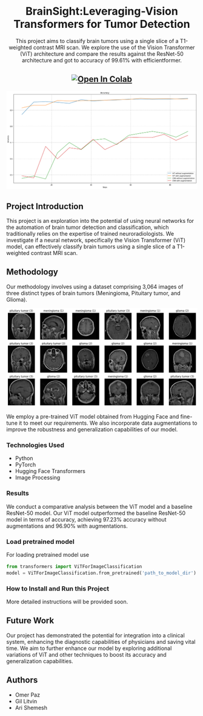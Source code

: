 <h1 align="center">
  <br>
BrainSight:Leveraging-Vision Transformers for Tumor Detection
  <br>
</h1>

<p align="center">This project aims to classify brain tumors using a single slice of a T1-weighted contrast MRI scan. We explore the use of the Vision Transformer (ViT) architecture and compare the results against the ResNet-50 architecture and got to accuracy of 99.61% with efficientformer.</p>

<h2 align = "center">
<a target="_blank" href="https://colab.research.google.com/github/litvingil/BrainSight-Leveraging-Vision-Transformers-for-Tumor-Detection/blob/main/BrainSight.ipynb">
  <img src="https://colab.research.google.com/assets/colab-badge.svg" alt="Open In Colab"/>
</a>
</h2>

![accuracy](images/output.png)

## Project Introduction
This project is an exploration into the potential of using neural networks for the automation of brain tumor detection and classification, which traditionally relies on the expertise of trained neuroradiologists. We investigate if a neural network, specifically the Vision Transformer (ViT) model, can effectively classify brain tumors using a single slice of a T1-weighted contrast MRI scan. 

## Methodology
Our methodology involves using a dataset comprising 3,064 images of three distinct types of brain tumors (Meningioma, Pituitary tumor, and Glioma).

![Dataset](images/tumors.png)

We employ a pre-trained ViT model obtained from Hugging Face and fine-tune it to meet our requirements. We also incorporate data augmentations to improve the robustness and generalization capabilities of our model.

### Technologies Used
- Python
- PyTorch
- Hugging Face Transformers
- Image Processing

### Results
We conduct a comparative analysis between the ViT model and a baseline ResNet-50 model. Our ViT model outperformed the baseline ResNet-50 model in terms of accuracy, achieving 97.23% accuracy without augmentations and 96.90% with augmentations.

### Load pretrained model
For loading pretrained model use 
```python
from transformers import ViTForImageClassification
model = ViTForImageClassification.from_pretrained('path_to_model_dir')
```

### How to Install and Run this Project
More detailed instructions will be provided soon.

## Future Work
Our project has demonstrated the potential for integration into a clinical system, enhancing the diagnostic capabilities of physicians and saving vital time. We aim to further enhance our model by exploring additional variations of ViT and other techniques to boost its accuracy and generalization capabilities.

## Authors

- Omer Paz
- Gil Litvin
- Ari Shemesh
